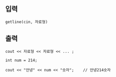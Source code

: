 ## 입력
`getline(cin, 자료형)`

## 출력
`cout << 자료형 << 자료형 << ... ;`
```
int num = 214;

cout << "안녕" << num << "숫자";    // 안녕214숫자
```